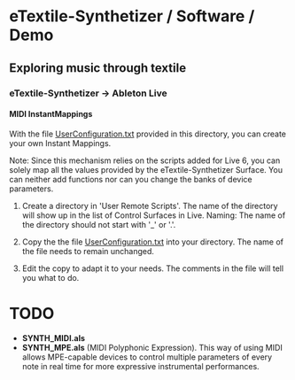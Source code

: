 # eTextile-Synthetizer / Software / Demo
## Exploring music through textile
### eTextile-Synthetizer -> Ableton Live 
#### MIDI InstantMappings

With the file [UserConfiguration.txt](./UserConfiguration.txt) provided in this directory, you can create your own Instant Mappings.

Note: Since this mechanism relies on the scripts added for Live 6, you can solely map all the values provided by the eTextile-Synthetizer Surface. You can neither add functions nor can you change the banks of device parameters.

1. Create a directory in 'User Remote Scripts'. The name of the directory will show up in the list of Control Surfaces in Live. Naming: The name of the directory should not start with '_' or '.'.

2. Copy the the file [UserConfiguration.txt](./UserConfiguration.txt) into your directory. The name of the file needs to remain unchanged.

3. Edit the copy to adapt it to your needs. The comments in the file will tell you what to do.

# TODO
- **SYNTH_MIDI.als**
- **SYNTH_MPE.als** (MIDI Polyphonic Expression).
This way of using MIDI allows MPE-capable devices to control multiple parameters of every note in real time for more expressive instrumental performances.

